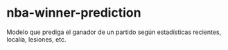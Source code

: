 # nba-winner-prediction
Modelo que prediga el ganador de un partido según estadísticas recientes, localía, lesiones, etc.

